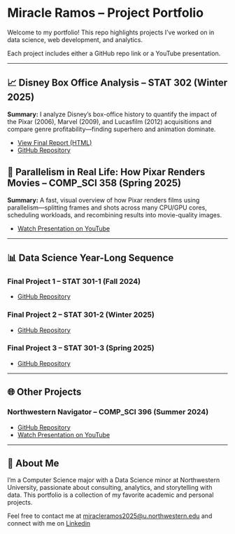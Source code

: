 # Miracle Ramos – Project Portfolio

Welcome to my portfolio! This repo highlights projects I’ve worked on in data science, web development, and analytics.  

Each project includes either a GitHub repo link or a YouTube presentation.

---

## 📈 Disney Box Office Analysis – STAT 302 (Winter 2025)
**Summary:** I analyze Disney’s box-office history to quantify the impact of the Pixar (2006), Marvel (2009), and Lucasfilm (2012) acquisitions and compare genre profitability—finding superhero and animation dominate.
- [View Final Report (HTML)](https://miracleramos2025.github.io/disney-boxoffice-analysis/ramos_miracle_final_project.html)
- [GitHub Repository](https://github.com/miracleramos2025/disney-boxoffice-analysis.git)

## 🎥 Parallelism in Real Life: How Pixar Renders Movies – COMP_SCI 358 (Spring 2025)
**Summary:** A fast, visual overview of how Pixar renders films using parallelism—splitting frames and shots across many CPU/GPU cores, scheduling workloads, and recombining results into movie-quality images.
- [Watch Presentation on YouTube](https://youtu.be/toNq7nj4ROk?si=Nm7qq6OWZ9hb3Vwz)

---

## 📊 Data Science Year-Long Sequence

### Final Project 1 – STAT 301-1 (Fall 2024)
- [GitHub Repository](https://github.com/stat301-1-2024-fall/final-project-1-miracleramos2025.git)

### Final Project 2 – STAT 301-2 (Winter 2025)
- [GitHub Repository](https://github.com/stat301-2-2025-winter/final-project-2-miracleramos2025.git)

### Final Project 3 – STAT 301-3 (Spring 2025)
- [GitHub Repository]()

---

## 🌐 Other Projects
### Northwestern Navigator – COMP_SCI 396 (Summer 2024)
- [GitHub Repository](https://github.com/miracleramos2025/northwestern_navigator.git)
- [Watch Presentation on YouTube]()

---

## 📄 About Me
I’m a Computer Science major with a Data Science minor at Northwestern University, passionate about consulting, analytics, and storytelling with data. This portfolio is a collection of my favorite academic and personal projects.

Feel free to contact me at miracleramos2025@u.northwestern.edu and connect with me on [Linkedin](https://www.linkedin.com/in/miracle-ramos/)
